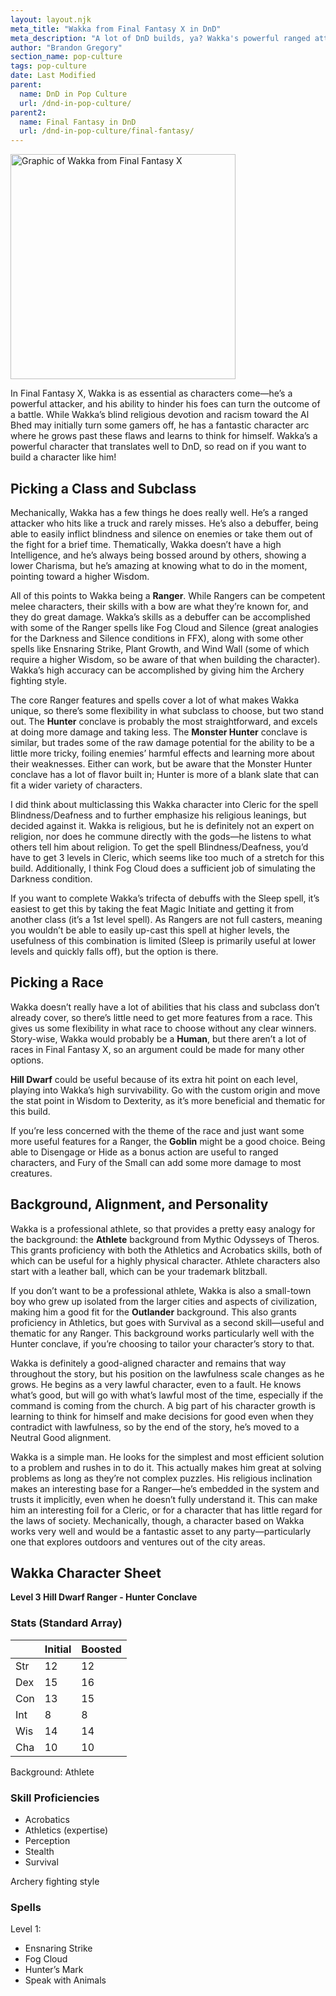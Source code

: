 ```yaml
---
layout: layout.njk
meta_title: "Wakka from Final Fantasy X in DnD"
meta_description: "A lot of DnD builds, ya? Wakka's powerful ranged attacks and debilitating status effects translate well to DnD. Praise be to Yevon. Here's how to build him."
author: "Brandon Gregory"
section_name: pop-culture
tags: pop-culture
date: Last Modified
parent:
  name: DnD in Pop Culture
  url: /dnd-in-pop-culture/
parent2:
  name: Final Fantasy in DnD
  url: /dnd-in-pop-culture/final-fantasy/
---
```


<img
  src="/images/ff10-wakka-360.webp"
  srcset="/images/ff10-wakka-360.webp 360w,
          /images/ff10-wakka-768.webp 768w"
  sizes="(min-width: 768px) 384px,180px"
  alt="Graphic of Wakka from Final Fantasy X"
  class="tiny-hero"
  height="360" width="360" />

In Final Fantasy X, Wakka is as essential as characters come—he’s a powerful attacker, and his ability to hinder his foes can turn the outcome of a battle. While Wakka’s blind religious devotion and racism toward the Al Bhed may initially turn some gamers off, he has a fantastic character arc where he grows past these flaws and learns to think for himself. Wakka’s a powerful character that translates well to DnD, so read on if you want to build a character like him!


## Picking a Class and Subclass

Mechanically, Wakka has a few things he does really well. He’s a ranged attacker who hits like a truck and rarely misses. He’s also a debuffer, being able to easily inflict blindness and silence on enemies or take them out of the fight for a brief time. Thematically, Wakka doesn’t have a high Intelligence, and he’s always being bossed around by others, showing a lower Charisma, but he’s amazing at knowing what to do in the moment, pointing toward a higher Wisdom. 

All of this points to Wakka being a **Ranger**. While Rangers can be competent melee characters, their skills with a bow are what they’re known for, and they do great damage. Wakka’s skills as a debuffer can be accomplished with some of the Ranger spells like Fog Cloud and Silence (great analogies for the Darkness and Silence conditions in FFX), along with some other spells like Ensnaring Strike, Plant Growth, and Wind Wall (some of which require a higher Wisdom, so be aware of that when building the character). Wakka’s high accuracy can be accomplished by giving him the Archery fighting style.

The core Ranger features and spells cover a lot of what makes Wakka unique, so there’s some flexibility in what subclass to choose, but two stand out. The **Hunter** conclave is probably the most straightforward, and excels at doing more damage and taking less. The **Monster Hunter** conclave is similar, but trades some of the raw damage potential for the ability to be a little more tricky, foiling enemies’ harmful effects and learning more about their weaknesses. Either can work, but be aware that the Monster Hunter conclave has a lot of flavor built in; Hunter is more of a blank slate that can fit a wider variety of characters.

I did think about multiclassing this Wakka character into Cleric for the spell Blindness/Deafness and to further emphasize his religious leanings, but decided against it. Wakka is religious, but he is definitely not an expert on religion, nor does he commune directly with the gods—he listens to what others tell him about religion. To get the spell Blindness/Deafness, you’d have to get 3 levels in Cleric, which seems like too much of a stretch for this build. Additionally, I think Fog Cloud does a sufficient job of simulating the Darkness condition.

If you want to complete Wakka’s trifecta of debuffs with the Sleep spell, it’s easiest to get this by taking the feat Magic Initiate and getting it from another class (it’s a 1st level spell). As Rangers are not full casters, meaning you wouldn’t be able to easily up-cast this spell at higher levels, the usefulness of this combination is limited (Sleep is primarily useful at lower levels and quickly falls off), but the option is there.


## Picking a Race

Wakka doesn’t really have a lot of abilities that his class and subclass don’t already cover, so there’s little need to get more features from a race. This gives us some flexibility in what race to choose without any clear winners. Story-wise, Wakka would probably be a **Human**, but there aren’t a lot of races in Final Fantasy X, so an argument could be made for many other options.

**Hill Dwarf** could be useful because of its extra hit point on each level, playing into Wakka’s high survivability. Go with the custom origin and move the stat point in Wisdom to Dexterity, as it’s more beneficial and thematic for this build.

If you’re less concerned with the theme of the race and just want some more useful features for a Ranger, the **Goblin** might be a good choice. Being able to Disengage or Hide as a bonus action are useful to ranged characters, and Fury of the Small can add some more damage to most creatures.


## Background, Alignment, and Personality

Wakka is a professional athlete, so that provides a pretty easy analogy for the background: the **Athlete** background from Mythic Odysseys of Theros. This grants proficiency with both the Athletics and Acrobatics skills, both of which can be useful for a highly physical character. Athlete characters also start with a leather ball, which can be your trademark blitzball.

If you don’t want to be a professional athlete, Wakka is also a small-town boy who grew up isolated from the larger cities and aspects of civilization, making him a good fit for the **Outlander** background. This also grants proficiency in Athletics, but goes with Survival as a second skill—useful and thematic for any Ranger. This background works particularly well with the Hunter conclave, if you’re choosing to tailor your character’s story to that.

Wakka is definitely a good-aligned character and remains that way throughout the story, but his position on the lawfulness scale changes as he grows. He begins as a very lawful character, even to a fault. He knows what’s good, but will go with what’s lawful most of the time, especially if the command is coming from the church. A big part of his character growth is learning to think for himself and make decisions for good even when they contradict with lawfulness, so by the end of the story, he’s moved to a Neutral Good alignment.

Wakka is a simple man. He looks for the simplest and most efficient solution to a problem and rushes in to do it. This actually makes him great at solving problems as long as they’re not complex puzzles. His religious inclination makes an interesting base for a Ranger—he’s embedded in the system and trusts it implicitly, even when he doesn’t fully understand it. This can make him an interesting foil for a Cleric, or for a character that has little regard for the laws of society. Mechanically, though, a character based on Wakka works very well and would be a fantastic asset to any party—particularly one that explores outdoors and ventures out of the city areas.


## Wakka Character Sheet

**Level 3 Hill Dwarf Ranger - Hunter Conclave**

### Stats (Standard Array)
|   |Initial|Boosted|
|---|-------|-------|
|Str|     12|     12|
|Dex|     15|     16|
|Con|     13|     15|
|Int|      8|      8|
|Wis|     14|     14|
|Cha|     10|     10|

Background: Athlete

### Skill Proficiencies
* Acrobatics
* Athletics (expertise)
* Perception
* Stealth
* Survival

Archery fighting style

### Spells

Level 1:
* Ensnaring Strike
* Fog Cloud
* Hunter’s Mark
* Speak with Animals